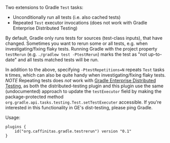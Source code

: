 Two extensions to Gradle `Test` tasks:
* Unconditionally run all tests (i.e. also cached tests)
* Repeated `Test` executor invocations (does not work with Gradle Enterprise Distributed Testing)

By default, Gradle only runs tests for sources (test-class inputs), that have changed. Sometimes you want to rerun
some or all tests, e.g. when investigating/fixing flaky tests. Running Gradle with the project property
`testRerun` (e.g. `./gradlew test -PtestRerun`) marks the test as "not up-to-date" and all tests matched tests will
be run.

In addition to the above, specifying `-PtestRepetitions=N` repeats `Test` tasks `N` times, which can also be quite
handy when investigating/fixing flaky tests.
*NOTE* Repeating tests does _not_ work with [Gradle Enterprise Distributed Testing](https://docs.gradle.com/enterprise/test-distribution-gradle-plugin/),
as both the distributed-testing plugin and this plugin use the same (undocumented) approach to update the
`testExecutor` field by making the package-protected method `org.gradle.api.tasks.testing.Test.setTestExecuter`
accessible. If you're interested in this functionality in GE's dist-testing, please ping Gradle.

Usage:

```
plugins {
    id("org.caffinitas.gradle.testrerun") version "0.1"
}
```
